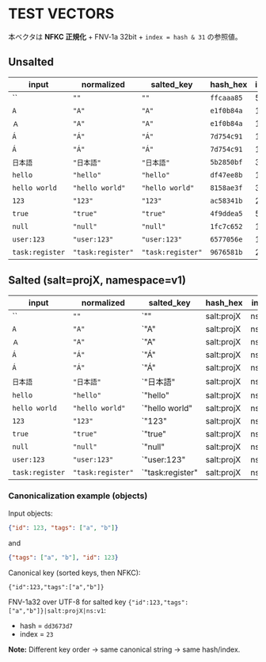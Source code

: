 # TEST VECTORS

本ベクタは **NFKC 正規化** + FNV‑1a 32bit + `index = hash & 31` の参照値。

## Unsalted

| input | normalized | salted_key | hash_hex | index |
|---|---|---|---|---|
| `` | `""` | `""` | `ffcaaa85` | 5 |
| `A` | `"A"` | `"A"` | `e1f0b84a` | 10 |
| `Ａ` | `"A"` | `"A"` | `e1f0b84a` | 10 |
| `Á` | `"Á"` | `"Á"` | `7d754c91` | 17 |
| `Á` | `"Á"` | `"Á"` | `7d754c91` | 17 |
| `日本語` | `"日本語"` | `"日本語"` | `5b2850bf` | 31 |
| `hello` | `"hello"` | `"hello"` | `df47ee8b` | 11 |
| `hello world` | `"hello world"` | `"hello world"` | `8158ae3f` | 31 |
| `123` | `"123"` | `"123"` | `ac58341b` | 27 |
| `true` | `"true"` | `"true"` | `4f9ddea5` | 5 |
| `null` | `"null"` | `"null"` | `1fc7c652` | 18 |
| `user:123` | `"user:123"` | `"user:123"` | `6577056e` | 14 |
| `task:register` | `"task:register"` | `"task:register"` | `9676581b` | 27 |

## Salted (salt=projX, namespace=v1)

| input | normalized | salted_key | hash_hex | index |
|---|---|---|---|---|
| `` | `""` | `""|salt:projX|ns:v1` | `713b5146` | 6 |
| `A` | `"A"` | `"A"|salt:projX|ns:v1` | `69cb9a27` | 7 |
| `Ａ` | `"A"` | `"A"|salt:projX|ns:v1` | `69cb9a27` | 7 |
| `Á` | `"Á"` | `"Á"|salt:projX|ns:v1` | `f18c95f2` | 18 |
| `Á` | `"Á"` | `"Á"|salt:projX|ns:v1` | `f18c95f2` | 18 |
| `日本語` | `"日本語"` | `"日本語"|salt:projX|ns:v1` | `b8941818` | 24 |
| `hello` | `"hello"` | `"hello"|salt:projX|ns:v1` | `31f95254` | 20 |
| `hello world` | `"hello world"` | `"hello world"|salt:projX|ns:v1` | `fba46898` | 24 |
| `123` | `"123"` | `"123"|salt:projX|ns:v1` | `3c4ff104` | 4 |
| `true` | `"true"` | `"true"|salt:projX|ns:v1` | `38d58126` | 6 |
| `null` | `"null"` | `"null"|salt:projX|ns:v1` | `232b692f` | 15 |
| `user:123` | `"user:123"` | `"user:123"|salt:projX|ns:v1` | `0cfe3e2b` | 11 |
| `task:register` | `"task:register"` | `"task:register"|salt:projX|ns:v1` | `85c59d04` | 4 |

### Canonicalization example (objects)

Input objects:
```json
{"id": 123, "tags": ["a", "b"]}
```
and
```json
{"tags": ["a", "b"], "id": 123}
```

Canonical key (sorted keys, then NFKC):
```
{"id":123,"tags":["a","b"]}
```

FNV-1a32 over UTF-8 for salted key `{"id":123,"tags":["a","b"]}|salt:projX|ns:v1`:
- hash = `dd3673d7`
- index = `23`

**Note:** Different key order → same canonical string → same hash/index.
